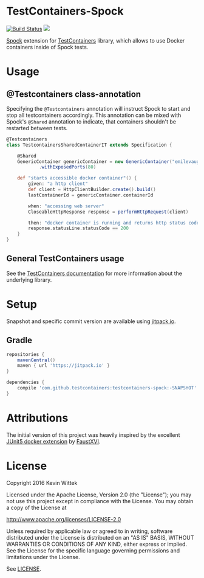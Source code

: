 # TestContainers-Spock
[![Build Status](https://travis-ci.org/testcontainers/testcontainers-spock.svg?branch=master)](https://travis-ci.org/testcontainers/testcontainers-spock)
[![](https://jitpack.io/v/testcontainers/testcontainers-spock.svg)](https://jitpack.io/#testcontainers/testcontainers-spock)

[Spock](https://github.com/spockframework/spock) extension for [TestContainers](https://github.com/testcontainers/testcontainers-java) library, which allows to use Docker containers inside of Spock tests.


# Usage

## @Testcontainers class-annotation

Specifying the `@Testcontainers` annotation will instruct Spock to start and stop all testcontainers accordingly. This annotation 
can be mixed with Spock's `@Shared` annotation to indicate, that containers shouldn't be restarted between tests.

```groovy
@Testcontainers
class TestcontainersSharedContainerIT extends Specification {

    @Shared
    GenericContainer genericContainer = new GenericContainer("emilevauge/whoami:latest")
            .withExposedPorts(80)

    def "starts accessible docker container"() {
        given: "a http client"
        def client = HttpClientBuilder.create().build()
        lastContainerId = genericContainer.containerId

        when: "accessing web server"
        CloseableHttpResponse response = performHttpRequest(client)

        then: "docker container is running and returns http status code 200"
        response.statusLine.statusCode == 200
    }
}
```

## General TestContainers usage

See the [TestContainers documentation](https://www.testcontainers.org/) for more information about the underlying library.

# Setup

Snapshot and specific commit version are available using [jitpack.io](https://jitpack.io/).

## Gradle

```gradle
repositories {
    mavenCentral()
    maven { url 'https://jitpack.io' }
}

dependencies {
    compile 'com.github.testcontainers:testcontainers-spock:-SNAPSHOT'
}

```

# Attributions
The initial version of this project was heavily inspired by the excellent [JUnit5 docker extension](https://github.com/FaustXVI/junit5-docker) by [FaustXVI](https://github.com/FaustXVI).

# License
Copyright 2016 Kevin Wittek

Licensed under the Apache License, Version 2.0 (the "License");
you may not use this project except in compliance with the License.
You may obtain a copy of the License at

http://www.apache.org/licenses/LICENSE-2.0

Unless required by applicable law or agreed to in writing, software
distributed under the License is distributed on an "AS IS" BASIS,
WITHOUT WARRANTIES OR CONDITIONS OF ANY KIND, either express or implied.
See the License for the specific language governing permissions and
limitations under the License.

See [LICENSE](LICENSE).
